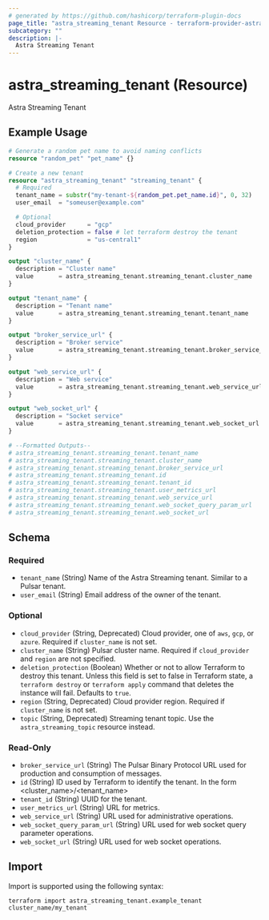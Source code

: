 ```yaml
---
# generated by https://github.com/hashicorp/terraform-plugin-docs
page_title: "astra_streaming_tenant Resource - terraform-provider-astra"
subcategory: ""
description: |-
  Astra Streaming Tenant
---
```


# astra_streaming_tenant (Resource)

Astra Streaming Tenant

## Example Usage

```terraform
# Generate a random pet name to avoid naming conflicts
resource "random_pet" "pet_name" {}

# Create a new tenant
resource "astra_streaming_tenant" "streaming_tenant" {
  # Required
  tenant_name = substr("my-tenant-${random_pet.pet_name.id}", 0, 32)
  user_email  = "someuser@example.com"

  # Optional
  cloud_provider      = "gcp"
  deletion_protection = false # let terraform destroy the tenant
  region              = "us-central1"
}

output "cluster_name" {
  description = "Cluster name"
  value       = astra_streaming_tenant.streaming_tenant.cluster_name
}

output "tenant_name" {
  description = "Tenant name"
  value       = astra_streaming_tenant.streaming_tenant.tenant_name
}

output "broker_service_url" {
  description = "Broker service"
  value       = astra_streaming_tenant.streaming_tenant.broker_service_url
}

output "web_service_url" {
  description = "Web service"
  value       = astra_streaming_tenant.streaming_tenant.web_service_url
}

output "web_socket_url" {
  description = "Socket service"
  value       = astra_streaming_tenant.streaming_tenant.web_socket_url
}

# --Formatted Outputs--
# astra_streaming_tenant.streaming_tenant.tenant_name
# astra_streaming_tenant.streaming_tenant.cluster_name
# astra_streaming_tenant.streaming_tenant.broker_service_url
# astra_streaming_tenant.streaming_tenant.id
# astra_streaming_tenant.streaming_tenant.tenant_id
# astra_streaming_tenant.streaming_tenant.user_metrics_url
# astra_streaming_tenant.streaming_tenant.web_service_url
# astra_streaming_tenant.streaming_tenant.web_socket_query_param_url
# astra_streaming_tenant.streaming_tenant.web_socket_url
```

<!-- schema generated by tfplugindocs -->
## Schema

### Required

- `tenant_name` (String) Name of the Astra Streaming tenant.  Similar to a Pulsar tenant.
- `user_email` (String) Email address of the owner of the tenant.

### Optional

- `cloud_provider` (String, Deprecated) Cloud provider, one of `aws`, `gcp`, or `azure`. Required if `cluster_name` is not set.
- `cluster_name` (String) Pulsar cluster name. Required if `cloud_provider` and `region` are not specified.
- `deletion_protection` (Boolean) Whether or not to allow Terraform to destroy this tenant. Unless this field is set to false in Terraform state, a `terraform destroy` or `terraform apply` command that deletes the instance will fail. Defaults to `true`.
- `region` (String, Deprecated) Cloud provider region. Required if `cluster_name` is not set.
- `topic` (String, Deprecated) Streaming tenant topic. Use the `astra_streaming_topic` resource instead.

### Read-Only

- `broker_service_url` (String) The Pulsar Binary Protocol URL used for production and consumption of messages.
- `id` (String) ID used by Terraform to identify the tenant.  In the form <cluster_name>/<tenant_name>
- `tenant_id` (String) UUID for the tenant.
- `user_metrics_url` (String) URL for metrics.
- `web_service_url` (String) URL used for administrative operations.
- `web_socket_query_param_url` (String) URL used for web socket query parameter operations.
- `web_socket_url` (String) URL used for web socket operations.

## Import

Import is supported using the following syntax:

```shell
terraform import astra_streaming_tenant.example_tenant cluster_name/my_tenant
```
